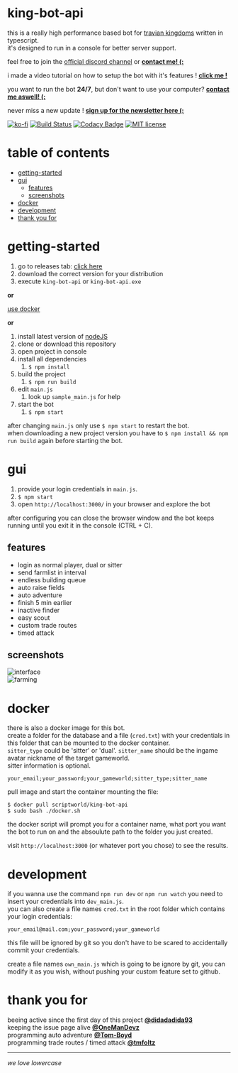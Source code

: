 # king-bot-api <!-- omit in toc -->

this is a really high performance based bot for [travian kingdoms](https://www.kingdoms.com/) written in typescript.  
it's designed to run in a console for better server support.

feel free to join the [official discord channel](https://discord.gg/5n2btF7) or **[contact me! (:](mailto:f.breuer@scriptworld.net)**

i made a video tutorial on how to setup the bot with it's features ! **[click me !](https://youtu.be/h6XJ56CT6XQ)**

you want to run the bot **24/7**, but don't want to use your computer? **[contact me aswell! (:](mailto:f.breuer@scriptworld.net)**

never miss a new update ! **[sign up for the newsletter here (:](https://mailchi.mp/c32c561b162e/scriptworld)**

[![ko-fi](https://img.shields.io/badge/buy%20me%20a-coffee-yellowgreen.svg)](https://ko-fi.com/Y8Y6KZHJ)
[![Build Status](https://travis-ci.org/scriptworld-git/king-bot-api.svg?branch=master)](https://travis-ci.org/scriptworld-git/king-bot-api)
[![Codacy Badge](https://api.codacy.com/project/badge/Grade/1143396b01b944b28252861dc3762d7a)](https://www.codacy.com/app/scriptworld-git/king-bot-api?utm_source=github.com&utm_medium=referral&utm_content=scriptworld-git/king-bot-api&utm_campaign=Badge_Grade)
[![MIT license](https://img.shields.io/badge/license-MIT-blue.svg)](https://github.com/scriptworld-git/king-bot/blob/master/LICENSE)

# table of contents <!-- omit in toc -->

- [getting-started](#getting-started)
- [gui](#gui)
  - [features](#features)
  - [screenshots](#screenshots)
- [docker](#docker)
- [development](#development)
- [thank you for](#thank-you-for)

# getting-started

1. go to releases tab: [click here](https://github.com/scriptworld-git/king-bot-api/releases)
2. download the correct version for your distribution
3. execute `king-bot-api` or `king-bot-api.exe`

**or**

[use docker](#docker)

**or**

1. install latest version of [nodeJS](https://nodejs.org/)
2. clone or download this repository
3. open project in console
4. install all dependencies
    1. `$ npm install`
5. build the project
    1. `$ npm run build`
6. edit `main.js`
    1. look up `sample_main.js` for help
7. start the bot
    1. `$ npm start`

after changing `main.js` only use `$ npm start` to restart the bot.  
when downloading a new project version you have to `$ npm install && npm run build` again before starting the bot.

# gui

1.  provide your login credentials in `main.js`.
1.  `$ npm start`
1.  open `http://localhost:3000/` in your browser and explore the bot

after configuring you can close the browser window and the bot keeps running until you exit it in the console (CTRL + C).

## features

-   login as normal player, dual or sitter
-   send farmlist in interval
-   endless building queue
-   auto raise fields
-   auto adventure
-   finish 5 min earlier
-   inactive finder
-   easy scout
-   custom trade routes
-   timed attack

## screenshots

![interface](https://scriptworld.net/assets/king-bot-api/home.png)  
![farming](https://scriptworld.net/assets/king-bot-api/farmlist.png)

# docker

there is also a docker image for this bot.  
create a folder for the database and a file (`cred.txt`) with your credentials in this folder that can be mounted to the docker container.  
`sitter_type` could be 'sitter' or 'dual'. `sitter_name` should be the ingame avatar nickname of the target gameworld.  
sitter information is optional.

```csv
your_email;your_password;your_gameworld;sitter_type;sitter_name
```

pull image and start the container mounting the file:

```console
$ docker pull scriptworld/king-bot-api
$ sudo bash ./docker.sh
```
the docker script will prompt you for a container name, what port you want the bot to run on and the absoulute path to the folder you just created.

visit `http://localhost:3000` (or whatever port you chose) to see the results.

# development

if you wanna use the command `npm run dev` or `npm run watch` you need to insert your credentials into `dev_main.js`.  
you can also create a file names `cred.txt` in the root folder which contains your login credentials:

```csv
your_email@mail.com;your_password;your_gameworld
```

this file will be ignored by git so you don't have to be scared to accidentally commit your credentials.

create a file names `own_main.js` which is going to be ignore by git, you can modify it as you wish, without pushing your custom feature set to github.

# thank you for

beeing active since the first day of this project **[@didadadida93](https://github.com/didadadida93)**  
keeping the issue page alive **[@OneManDevz](https://github.com/OneManDevz)**  
programming auto adventure **[@Tom-Boyd](https://github.com/Tom-Boyd)**  
programming trade routes / timed attack **[@tmfoltz](https://github.com/tmfoltz)**  

---

_we love lowercase_
